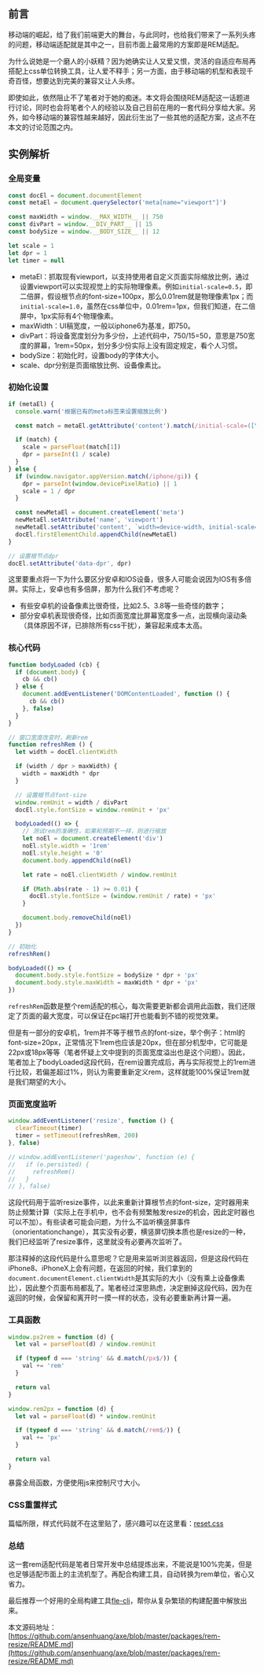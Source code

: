 ## 前言

移动端的崛起，给了我们前端更大的舞台，与此同时，也给我们带来了一系列头疼的问题，移动端适配就是其中之一，目前市面上最常用的方案即是REM适配。

为什么说她是一个磨人的小妖精？因为她确实让人又爱又恨，灵活的自适应布局再搭配上css单位转换工具，让人爱不释手；另一方面，由于移动端的机型和表现千奇百怪，想要达到完美的兼容又让人头疼。

即使如此，依然阻止不了笔者对于她的痴迷。本文将会围绕REM适配这一话题进行讨论，同时也会将笔者个人的经验以及自己目前在用的一套代码分享给大家。另外，如今移动端的兼容性越来越好，因此衍生出了一些其他的适配方案，这点不在本文的讨论范围之内。

## 实例解析

### 全局变量

```js
const docEl = document.documentElement
const metaEl = document.querySelector('meta[name="viewport"]')

const maxWidth = window.__MAX_WIDTH__ || 750
const divPart = window.__DIV_PART__ || 15
const bodySize = window.__BODY_SIZE__ || 12

let scale = 1
let dpr = 1
let timer = null
```

* metaEl：抓取现有viewport，以支持使用者自定义页面实际缩放比例，通过设置viewport可以实现视觉上的实际物理像素。例如`initial-scale=0.5`，即二倍屏，假设根节点的font-size=100px，那么0.01rem就是物理像素1px；而`initial-scale=1.0`，虽然在css单位中，0.01rem=1px，但我们知道，在二倍屏中，1px实际有4个物理像素。
* maxWidth：UI稿宽度，一般以iphone6为基准，即750。
* divPart：将设备宽度划分为多少份，上述代码中，750/15=50，意思是750宽度的屏幕，1rem=50px，划分多少份实际上没有固定规定，看个人习惯。
* bodySize：初始化时，设置body的字体大小。
* scale、dpr分别是页面缩放比例、设备像素比。

### 初始化设置

```js
if (metaEl) {
  console.warn('根据已有的meta标签来设置缩放比例')

  const match = metaEl.getAttribute('content').match(/initial-scale=([\d.]+)/)

  if (match) {
    scale = parseFloat(match[1])
    dpr = parseInt(1 / scale)
  }
} else {
  if (window.navigator.appVersion.match(/iphone/gi)) {
    dpr = parseInt(window.devicePixelRatio) || 1
    scale = 1 / dpr
  }

  const newMetaEl = document.createElement('meta')
  newMetaEl.setAttribute('name', 'viewport')
  newMetaEl.setAttribute('content', `width=device-width, initial-scale=${scale}, maximum-scale=${scale}, minimum-scale=${scale}, user-scalable=no`)
  docEl.firstElementChild.appendChild(newMetaEl)
}

// 设置根节点dpr
docEl.setAttribute('data-dpr', dpr)
```

这里要重点将一下为什么要区分安卓和IOS设备，很多人可能会说因为IOS有多倍屏。实际上，安卓也有多倍屏，那为什么我们不考虑呢？

* 有些安卓机的设备像素比很奇怪，比如2.5、3.8等一些奇怪的数字；
* 部分安卓机表现很奇怪，比如页面宽度比屏幕宽度多一点，出现横向滚动条（具体原因不详，已排除所有css干扰），兼容起来成本太高。

### 核心代码

```js
function bodyLoaded (cb) {
  if (document.body) {
    cb && cb()
  } else {
    document.addEventListener('DOMContentLoaded', function () {
      cb && cb()
    }, false)
  }
}

// 窗口宽度改变时，刷新rem
function refreshRem () {
  let width = docEl.clientWidth

  if (width / dpr > maxWidth) {
    width = maxWidth * dpr
  }

  // 设置根节点font-size
  window.remUnit = width / divPart
  docEl.style.fontSize = window.remUnit + 'px'

  bodyLoaded(() => {
    // 测试rem的准确性，如果和预期不一样，则进行缩放
    let noEl = document.createElement('div')
    noEl.style.width = '1rem'
    noEl.style.height = '0'
    document.body.appendChild(noEl)

    let rate = noEl.clientWidth / window.remUnit

    if (Math.abs(rate - 1) >= 0.01) {
      docEl.style.fontSize = (window.remUnit / rate) + 'px'
    }

    document.body.removeChild(noEl)
  })
}

// 初始化
refreshRem()

bodyLoaded(() => {
  document.body.style.fontSize = bodySize * dpr + 'px'
  document.body.style.maxWidth = maxWidth * dpr + 'px'
})
```

`refreshRem`函数是整个rem适配的核心，每次需要更新都会调用此函数，我们还限定了页面的最大宽度，可以保证在pc端打开也能看到不错的视觉效果。

但是有一部分的安卓机，1rem并不等于根节点的font-size，举个例子：html的font-size=20px，正常情况下1rem也应该是20px，但在部分机型中，它可能是22px或18px等等（笔者怀疑上文中提到的页面宽度溢出也是这个问题）。因此，笔者加上了bodyLoaded这段代码，在rem设置完成后，再与实际视觉上的1rem进行比较，若偏差超过1%，则认为需要重新定义rem，这样就能100%保证1rem就是我们期望的大小。

### 页面宽度监听

```js
window.addEventListener('resize', function () {
  clearTimeout(timer)
  timer = setTimeout(refreshRem, 200)
}, false)

// window.addEventListener('pageshow', function (e) {
//   if (e.persisted) {
//     refreshRem()
//   }
// }, false)
```

这段代码用于监听resize事件，以此来重新计算根节点的font-size，定时器用来防止频繁计算（实际上在手机中，也不会有频繁触发resize的机会，因此定时器也可以不加）。有些读者可能会问题，为什么不监听横竖屏事件（onorientationchange），其实没有必要，横竖屏切换本质也是resize的一种，我们已经监听了resize事件，这里就没有必要再次监听了。

那注释掉的这段代码是什么意思呢？它是用来监听浏览器返回，但是这段代码在iPhone8、iPhoneX上会有问题，在返回的时候，我们拿到的`document.documentElement.clientWidth`是其实际的大小（没有乘上设备像素比），因此整个页面布局都乱了。笔者经过深思熟虑，决定删掉这段代码，因为在返回的时候，会保留和离开时一摸一样的状态，没有必要重新再计算一遍。

### 工具函数

```js
window.px2rem = function (d) {
  let val = parseFloat(d) / window.remUnit

  if (typeof d === 'string' && d.match(/px$/)) {
    val += 'rem'
  }

  return val
}

window.rem2px = function (d) {
  let val = parseFloat(d) * window.remUnit

  if (typeof d === 'string' && d.match(/rem$/)) {
    val += 'px'
  }

  return val
}
```

暴露全局函数，方便使用js来控制尺寸大小。

### CSS重置样式

篇幅所限，样式代码就不在这里贴了，感兴趣可以在这里看：[reset.css](https://github.com/ansenhuang/axe/blob/master/packages/rem-resize/src/common/reset.css)

### 总结

这一套rem适配代码是笔者日常开发中总结提炼出来，不能说是100%完美，但是也足够适配市面上的主流机型了。再配合构建工具，自动转换为rem单位，省心又省力。

最后推荐一个好用的全局构建工具[fle-cli](https://github.com/ansenhuang/fle-cli)，帮你从复杂繁琐的构建配置中解放出来。

本文源码地址：[https://github.com/ansenhuang/axe/blob/master/packages/rem-resize/README.md](https://github.com/ansenhuang/axe/blob/master/packages/rem-resize/README.md)